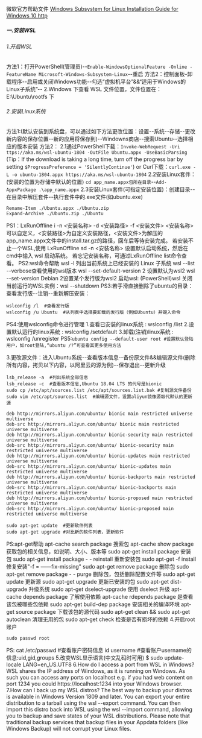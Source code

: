 微软官方帮助文件 [Windows Subsystem for Linux Installation Guide for Windows 10 http](s://docs.microsoft.com/en-us/windows/wsl/install-win10)

##### 一.安装WSL
###### 1.开启WSL
方法1：打开PowerShell(管理员)--`Enable-WindowsOptionalFeature -Online -FeatureName Microsoft-Windows-Subsystem-Linux`--重启
方法2：控制面板-卸载程序--启用或关闭Windows功能--勾选“虚拟机平台”&&“适用于Windows的Linux子系统”--
2.Windows 下查看 WSL 文件位置，文件位置在：E:\Ubuntu\rootfs 下
###### 2.安装Linux系统
方法1:(默认安装到系统盘，可以通过如下方法更改位置：设置--系统--存储--更改新内容的保存位置--新的应用将保存到)--Windowns商店--搜索Ubuntu--选择相应的版本安装
方法2：
2.1通过PowerShell下载：`Invoke-WebRequest -Uri ttps://aka.ms/wsl-ubuntu-1804 -OutFile Ubuntu.appx -UseBasicParsing`
(Tip：If the download is taking a long time, turn off the progress bar by setting `$ProgressPreference = 'SilentlyContinue'`)
or Curl下载：`curl.exe -L -o ubuntu-1804.appx https://aka.ms/wsl-ubuntu-1804`
2.2安装Linux套件：(安装的位置为存储中默认的位置)
`cd app_name.appx包所在目录`--`Add-AppxPackage .\app_name.appx`
2.3安装Linux套件(可指定安装位置)：创建目录--在目录中解压套件--执行套件中的.exe文件(如ubuntu.exe)
```
Rename-Item ./Ubuntu.appx ./Ubuntu.zip
Expand-Archive ./Ubuntu.zip ./Ubuntu
```
PS1：LxRunOffline i -n <安装名称> -d <安装路径> -f <安装文件>
<安装名称>可以自定义，<安装路径>为自定义安装路径，<安装文件>为解压的app_name.appx文件中的install.tar.gz的路径，回车后等待安装完成。
若安装不止一个WSL,使用 LxRunOffline sd -n <安装名称> 设置默认启动系统，然后在cmd中输入 wsl 启动系统。
若忘记安装名称，可通过LxRunOffline list命令查看。
PS2:wsl命令帮助
wsl -l 列出当前系统上已经安装的 Linux 子系统
wsl --list --verbose查看使用的wsl版本
wsl --set-default-version 2 设置默认为wsl2
wsl --set-version Debian 2设置某个发行版为wsl2
启动wsl: (PowerShell)wsl
关闭当前运行的WSL实例：wsl --shutdown
PS3:若手滑直接删除了ubuntu的目录：查看发行版--注销--重新解压安装：
```
wslconfig /l  #查看发行版 
wslconfig /u Ubuntu  #从列表中选择要卸载的发行版（例如Ubuntu）并键入命令
```
PS4:使用wslconfig命令进行管理
1.查看已安装的linux系统 : wslconfig /list
2.设置默认运行的linux系统 : wslconfig /setdefault <DistributionName>
3.卸载(注销)linux系统 : wslconfig /unregister <DistributionName>
PS5:`ubuntu config --default-user root #设置默认登陆用户，如root登陆,“ubuntu /?”可查看其更多使用方法`

3.更改源文件：进入Ubuntu系统--查看版本信息--备份原文件&&编辑源文件(删除所有内容，拷贝以下内容，以阿里云的源为例)--保存退出--更新升级
```
lsb_release -a  #列出系统全部信息
lsb_release -c  #查看版本信息,Ubuntu 18.04 LTS 的代号是bionic 
sudo cp /etc/apt/sources.list /etc/apt/sources.list.bak #复制源文件备份
sudo vim /etc/apt/sources.list  #编辑源文件，设置aliyun镜像源取代默认的更新源
```
```
deb http://mirrors.aliyun.com/ubuntu/ bionic main restricted universe multiverse
deb-src http://mirrors.aliyun.com/ubuntu/ bionic main restricted universe multiverse
deb http://mirrors.aliyun.com/ubuntu/ bionic-security main restricted universe multiverse
deb-src http://mirrors.aliyun.com/ubuntu/ bionic-security main restricted universe multiverse
deb http://mirrors.aliyun.com/ubuntu/ bionic-updates main restricted universe multiverse
deb-src http://mirrors.aliyun.com/ubuntu/ bionic-updates main restricted universe multiverse
deb http://mirrors.aliyun.com/ubuntu/ bionic-backports main restricted universe multiverse
deb-src http://mirrors.aliyun.com/ubuntu/ bionic-backports main restricted universe multiverse
deb http://mirrors.aliyun.com/ubuntu/ bionic-proposed main restricted universe multiverse
deb-src http://mirrors.aliyun.com/ubuntu/ bionic-proposed main restricted universe multiverse
```
```
sudo apt-get update  #更新软件列表
sudo apt-get upgrade #对比新的软件列表，更新软件
```
PS:apt-get帮助
apt-cache search package 搜索包
apt-cache show package 获取包的相关信息，如说明、大小、版本等
sudo apt-get install package 安装包
sudo apt-get install package - - reinstall 重新安装包
sudo apt-get -f install 修复安装"-f = ——fix-missing"
sudo apt-get remove package 删除包
sudo apt-get remove package - - purge 删除包，包括删除配置文件等
sudo apt-get update 更新源
sudo apt-get upgrade 更新已安装的包
sudo apt-get dist-upgrade 升级系统
sudo apt-get dselect-upgrade 使用 dselect 升级
apt-cache depends package 了解使用依赖
apt-cache rdepends package 是查看该包被哪些包依赖
sudo apt-get build-dep package 安装相关的编译环境
apt-get source package 下载该包的源代码
sudo apt-get clean && sudo apt-get autoclean 清理无用的包
sudo apt-get check 检查是否有损坏的依赖
4.开启root账户 
```
sudo passwd root
```
PS:
cat /etc/passwd #查看账户密码信息
id username #查看账户username的信息:uid,gid,groups
5.改变WSL显示语言(中文乱码时可用)
$ sudo update-locale LANG=en_US.UTF8
6.How do I access a port from WSL in Windows?
WSL shares the IP address of Windows, as it is running on Windows. As such you can access any ports on localhost e.g. if you had web content on port 1234 you could https://localhost:1234 into your Windows browser.
7.How can I back up my WSL distros?
The best way to backup your distros is available in Windows Version 1809 and later. You can export your entire distribution to a tarball using the wsl --export command. You can then import this distro back into WSL using the wsl --import command, allowing you to backup and save states of your WSL distributions.
Please note that traditional backup services that backup files in your Appdata folders (like Windows Backup) will not corrupt your Linux files.
